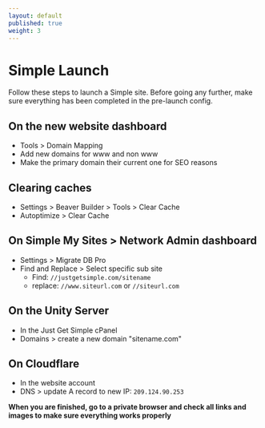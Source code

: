```yaml
---
layout: default
published: true
weight: 3
---
```


# Simple Launch
Follow these steps to launch a Simple site. Before going any further, make sure everything has been completed in the pre-launch config.

## On the new website dashboard
- Tools > Domain Mapping
- Add new domains for www and non www
- Make the primary domain their current one for SEO reasons

## Clearing caches
- Settings > Beaver Builder > Tools > Clear Cache
- Autoptimize > Clear Cache

## On Simple My Sites > Network Admin dashboard
- Settings > Migrate DB Pro
- Find and Replace > Select specific sub site
  * Find: `//justgetsimple.com/sitename`
  * replace: `//www.siteurl.com` or `//siteurl.com`

## On the Unity Server
- In the Just Get Simple cPanel
- Domains > create a new domain "sitename.com"

## On Cloudflare
- In the website account
- DNS > update A record to new IP: `209.124.90.253`

**When you are finished, go to a private browser and check all links and images to make sure everything works properly**
